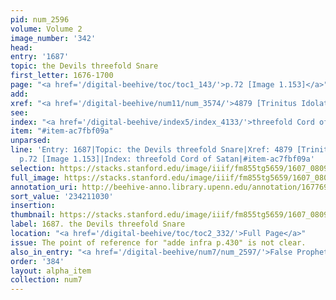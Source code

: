 ```yaml
---
pid: num_2596
volume: Volume 2
image_number: '342'
head:
entry: '1687'
topic: the Devils threefold Snare
first_letter: 1676-1700
page: "<a href='/digital-beehive/toc/toc1_143/'>p.72 [Image 1.153]</a>"
add:
xref: "<a href='/digital-beehive/num11/num_3574/'>4879 [Trinitus Idolatrica]</a>"
see:
index: "<a href='/digital-beehive/index5/index_4133/'>threefold Cord of Satan</a>"
item: "#item-ac7fbf09a"
unparsed:
line: 'Entry: 1687|Topic: the Devils threefold Snare|Xref: 4879 [Trinitus Idolatrica]|Page:
  p.72 [Image 1.153]|Index: threefold Cord of Satan|#item-ac7fbf09a'
selection: https://stacks.stanford.edu/image/iiif/fm855tg5659/1607_0809/869,1030,2878,648/full/0/default.jpg
full_image: https://stacks.stanford.edu/image/iiif/fm855tg5659/1607_0809/full/full/0/default.jpg
annotation_uri: http://beehive-anno.library.upenn.edu/annotation/1677692824280
sort_value: '234211030'
insertion:
thumbnail: https://stacks.stanford.edu/image/iiif/fm855tg5659/1607_0809/869,1030,600,180/250,/0/default.jpg
label: 1687. the Devils threefold Snare
location: "<a href='/digital-beehive/toc/toc2_332/'>Full Page</a>"
issue: The point of reference for "adde infra p.430" is not clear.
also_in_entry: "<a href='/digital-beehive/num7/num_2597/'>False Prophets</a>"
order: '384'
layout: alpha_item
collection: num7
---
```

